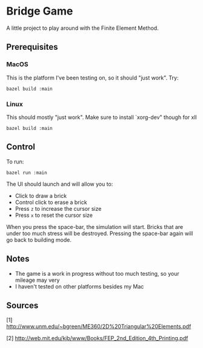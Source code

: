 # Bridge Game

A little project to play around with the Finite Element Method.

## Prerequisites
### MacOS
This is the platform I've been testing on, so it should "just work". Try:
```
bazel build :main
```
### Linux
This should mostly "just work". Make sure to install `xorg-dev" though for xll
```
bazel build :main
```

## Control
To run:
```
bazel run :main
```

The UI should launch and will allow you to:
 - Click to draw a brick
 - Control click to erase a brick
 - Press `z` to increase the cursor size
 - Press `x` to reset the cursor size

When you press the space-bar, the simulation will start. Bricks that are under too much stress will be destroyed. Pressing the space-bar again will go back to building mode.

## Notes
 - The game is a work in progress without too much testing, so your mileage may very
 - I haven't tested on other platforms besides my Mac

## Sources
[1] http://www.unm.edu/~bgreen/ME360/2D%20Triangular%20Elements.pdf

[2] http://web.mit.edu/kjb/www/Books/FEP_2nd_Edition_4th_Printing.pdf
